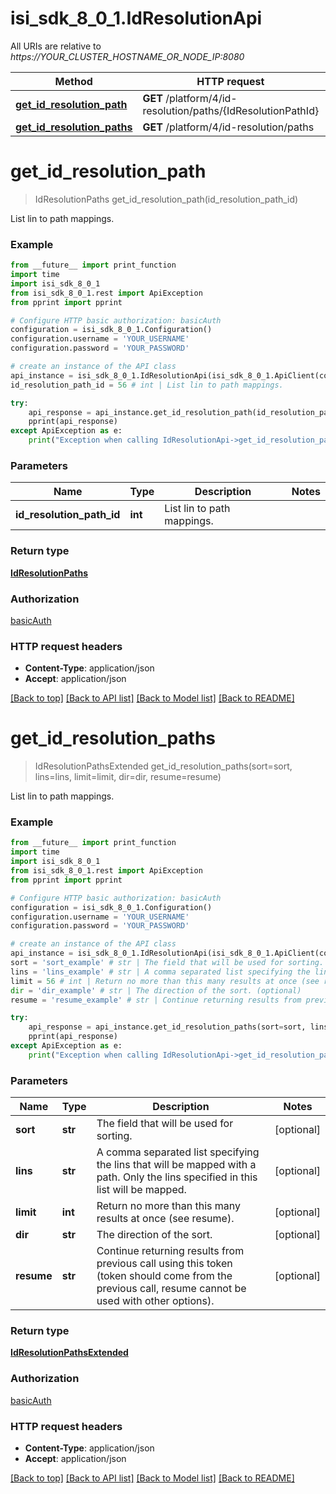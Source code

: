 # isi_sdk_8_0_1.IdResolutionApi

All URIs are relative to *https://YOUR_CLUSTER_HOSTNAME_OR_NODE_IP:8080*

Method | HTTP request | Description
------------- | ------------- | -------------
[**get_id_resolution_path**](IdResolutionApi.md#get_id_resolution_path) | **GET** /platform/4/id-resolution/paths/{IdResolutionPathId} | 
[**get_id_resolution_paths**](IdResolutionApi.md#get_id_resolution_paths) | **GET** /platform/4/id-resolution/paths | 


# **get_id_resolution_path**
> IdResolutionPaths get_id_resolution_path(id_resolution_path_id)



List lin to path mappings.

### Example
```python
from __future__ import print_function
import time
import isi_sdk_8_0_1
from isi_sdk_8_0_1.rest import ApiException
from pprint import pprint

# Configure HTTP basic authorization: basicAuth
configuration = isi_sdk_8_0_1.Configuration()
configuration.username = 'YOUR_USERNAME'
configuration.password = 'YOUR_PASSWORD'

# create an instance of the API class
api_instance = isi_sdk_8_0_1.IdResolutionApi(isi_sdk_8_0_1.ApiClient(configuration))
id_resolution_path_id = 56 # int | List lin to path mappings.

try:
    api_response = api_instance.get_id_resolution_path(id_resolution_path_id)
    pprint(api_response)
except ApiException as e:
    print("Exception when calling IdResolutionApi->get_id_resolution_path: %s\n" % e)
```

### Parameters

Name | Type | Description  | Notes
------------- | ------------- | ------------- | -------------
 **id_resolution_path_id** | **int**| List lin to path mappings. | 

### Return type

[**IdResolutionPaths**](IdResolutionPaths.md)

### Authorization

[basicAuth](../README.md#basicAuth)

### HTTP request headers

 - **Content-Type**: application/json
 - **Accept**: application/json

[[Back to top]](#) [[Back to API list]](../README.md#documentation-for-api-endpoints) [[Back to Model list]](../README.md#documentation-for-models) [[Back to README]](../README.md)

# **get_id_resolution_paths**
> IdResolutionPathsExtended get_id_resolution_paths(sort=sort, lins=lins, limit=limit, dir=dir, resume=resume)



List lin to path mappings.

### Example
```python
from __future__ import print_function
import time
import isi_sdk_8_0_1
from isi_sdk_8_0_1.rest import ApiException
from pprint import pprint

# Configure HTTP basic authorization: basicAuth
configuration = isi_sdk_8_0_1.Configuration()
configuration.username = 'YOUR_USERNAME'
configuration.password = 'YOUR_PASSWORD'

# create an instance of the API class
api_instance = isi_sdk_8_0_1.IdResolutionApi(isi_sdk_8_0_1.ApiClient(configuration))
sort = 'sort_example' # str | The field that will be used for sorting. (optional)
lins = 'lins_example' # str | A comma separated list specifying the lins that will be mapped with a path. Only the lins specified in this list will be mapped. (optional)
limit = 56 # int | Return no more than this many results at once (see resume). (optional)
dir = 'dir_example' # str | The direction of the sort. (optional)
resume = 'resume_example' # str | Continue returning results from previous call using this token (token should come from the previous call, resume cannot be used with other options). (optional)

try:
    api_response = api_instance.get_id_resolution_paths(sort=sort, lins=lins, limit=limit, dir=dir, resume=resume)
    pprint(api_response)
except ApiException as e:
    print("Exception when calling IdResolutionApi->get_id_resolution_paths: %s\n" % e)
```

### Parameters

Name | Type | Description  | Notes
------------- | ------------- | ------------- | -------------
 **sort** | **str**| The field that will be used for sorting. | [optional] 
 **lins** | **str**| A comma separated list specifying the lins that will be mapped with a path. Only the lins specified in this list will be mapped. | [optional] 
 **limit** | **int**| Return no more than this many results at once (see resume). | [optional] 
 **dir** | **str**| The direction of the sort. | [optional] 
 **resume** | **str**| Continue returning results from previous call using this token (token should come from the previous call, resume cannot be used with other options). | [optional] 

### Return type

[**IdResolutionPathsExtended**](IdResolutionPathsExtended.md)

### Authorization

[basicAuth](../README.md#basicAuth)

### HTTP request headers

 - **Content-Type**: application/json
 - **Accept**: application/json

[[Back to top]](#) [[Back to API list]](../README.md#documentation-for-api-endpoints) [[Back to Model list]](../README.md#documentation-for-models) [[Back to README]](../README.md)

